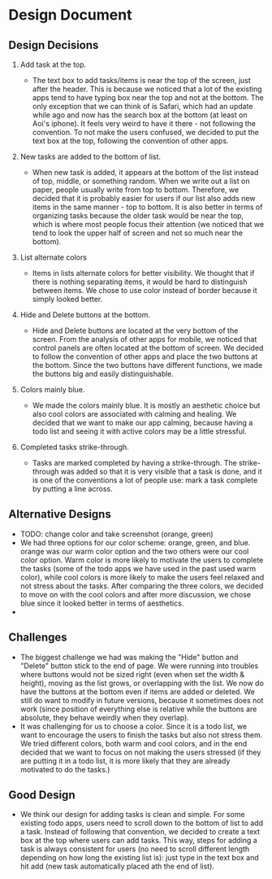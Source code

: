 # Design Document
## Design Decisions
1. Add task at the top.
   - The text box to add tasks/items is near the top of the screen, 
   just after the header. This is because we noticed that a lot of the
   existing apps tend to have typing box near the top and not at the bottom.
   The only exception that we can think of is Safari, which had an update while 
   ago and now has the search box at the bottom (at least on Aoi's iphone). 
   It feels very weird to have it there - not following the convention.
   To not make the users confused, we decided to put the text box at the top,
   following the convention of other apps.
2. New tasks are added to the bottom of list.
   - When new task is added, it appears at the bottom of the list instead of top,
   middle, or something random. When we write out a list on paper, people usually
   write from top to bottom. Therefore, we decided that it is probably easier for users
   if our list also adds new items in the same manner - top to bottom. It
   is also better in terms of organizing tasks because the older task would be near the
   top, which is where most people focus their attention (we noticed that we tend to look the upper half of
   screen and not so much near the bottom). 
   
3. List alternate colors
   - Items in lists alternate colors for better visibility. We thought that if there
   is nothing separating items, it would be hard to distinguish between items.
   We chose to use color instead of border because it simply looked better.
4. Hide and Delete buttons at the bottom.
    - Hide and Delete buttons are located at the very bottom of the screen. From the analysis
   of other apps for mobile, we noticed that control panels are often located at the bottom
   of screen. We decided to follow the convention of other apps and place the two
   buttons at the bottom. Since the two buttons have different functions, we made the buttons 
   big and easily distinguishable.
5. Colors mainly blue.
   - We made the colors mainly blue. It is mostly an aesthetic choice but also cool colors are 
     associated with calming and healing. We decided that we want to make our app calming, because
     having a todo list and seeing it with active colors may be a little stressful.
     
6. Completed tasks strike-through.
   - Tasks are marked completed by having a strike-through. The strike-through was added so that 
     it is very visible that a task is done, and it is one of the conventions a lot of people use:
     mark a task complete by putting a line across.

## Alternative Designs
   - TODO: change color and take screenshot (orange, green)
   - We had three options for our color scheme: orange, green, and blue. orange was our warm color
     option and the two others were our cool color option. Warm color is more likely to motivate the
     users to complete the tasks (some of the todo apps we have used in the past used warm color), 
     while cool colors is more likely to make the users feel relaxed and not stress about the tasks. 
     After comparing the three colors, we decided to move on with the cool colors and after more
     discussion, we chose blue since it looked better in terms of aesthetics. 
   - 
## Challenges
   - The biggest challenge we had was making the "Hide" button and "Delete" button stick to the
     end of page. We were running into troubles where buttons would not be sized right (even when 
     set the width & height), moving as the list grows, or overlapping with the list.
     We now do have the buttons at the bottom even if items are added or deleted. We still do want
     to modify in future versions, because it sometimes does not work (since position of everything 
     else is relative while the buttons are absolute, they behave weirdly when they overlap).
   - It was challenging for us to choose a color. Since it is a todo list, we want to encourage the 
     users to finish the tasks but also not stress them. We tried different colors, both warm and 
     cool colors, and in the end decided that we want to focus on not making the users stressed (if 
     they are putting it in a todo list, it is more likely that they are already motivated to do the
     tasks.)
## Good Design
   - We think our design for adding tasks is clean and simple. For some existing todo apps, users 
     need to scroll down to the bottom of list to add a task. Instead of following that convention,
     we decided to create a text box at the top where users can add tasks. This way, steps for adding 
     a task is always consistent for users (no need to scroll different length depending on how long the
     existing list is): just type in the text box and hit add (new task automatically placed ath the end
     of list). 
   